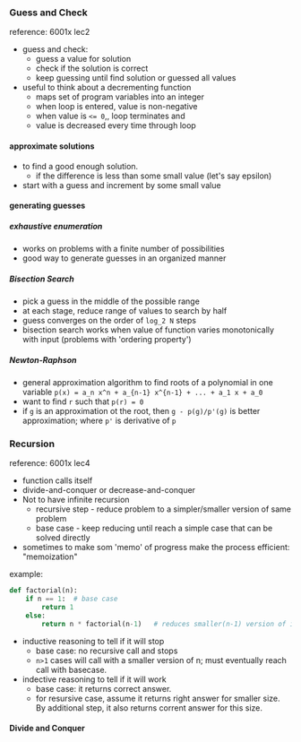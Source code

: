 ### Guess and Check
reference: 6001x lec2
* guess and check:
    * guess a value for solution
    * check if the solution is correct
    * keep guessing until find solution or guessed all values
* useful to think about a decrementing function
    * maps set of program variables into an integer
    * when loop is entered, value is non-negative
    * when value is `<= 0`,, loop terminates and
    * value is decreased every time through loop

#### approximate solutions
* to find a good enough solution.
    * if the difference is less than some small value (let's say epsilon)
* start with a guess and increment by some small value


#### generating guesses

##### exhaustive enumeration
* works on problems with a finite number of possibilities
* good way to generate guesses in an organized manner


##### Bisection Search
* pick a guess in the middle of the possible range
* at each stage, reduce range of values to search by half
* guess converges on the order of `log_2 N` steps
* bisection search works when value of function varies monotonically with input (problems with 'ordering property')


##### Newton-Raphson
* general approximation algorithm to find roots of a polynomial in one variable
`p(x) = a_n x^n + a_{n-1} x^{n-1} + ... + a_1 x + a_0`
* want to find `r` such that `p(r) = 0`
* if `g` is an approximation ot the root, then `g - p(g)/p'(g)` is better approximation; where `p'` is derivative of `p`



### Recursion
reference: 6001x lec4
* function calls itself
* divide-and-conquer or decrease-and-conquer
* Not to have infinite recursion
    * recursive step - reduce problem to a simpler/smaller version of same problem
    * base case - keep reducing until reach a simple case that can be solved directly
* sometimes to make som 'memo' of progress make the process efficient: "memoization"

example:
```python
def factorial(n):
    if n == 1:  # base case
        return 1
    else:
        return n * factorial(n-1)   # reduces smaller(n-1) version of itself
```
* inductive reasoning to tell if it will stop
    * base case: no recursive call and stops
    * `n>1` cases will call with a smaller version of n; must eventually reach call with basecase.
* indective reasoning to tell if it will work
    * base case: it returns correct answer.
    * for resursive case, assume it returns right answer for smaller size. By additional step, it also returns corrent answer for this size.


#### Divide and Conquer


